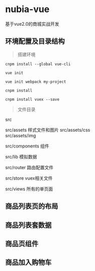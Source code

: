 # nubia-vue
基于vue2.0的商城实战开发

## 环境配置及目录结构

> 搭建环境

```
cnpm install --global vue-cli     

vue init

vue init webpack my-project

cnpm install

cnpm install vuex --save
```

> 文件目录

src

src/assets  样式文件和图片
src/assets/css   
src/assets/img   

src/components   组件

src/lib   模拟数据

src/router   路由配置文件

src/store   vuex相关文件

src/views   所有的单页面


## 商品列表页的布局

## 商品列表套数据

## 商品页组件

## 商品加入购物车

